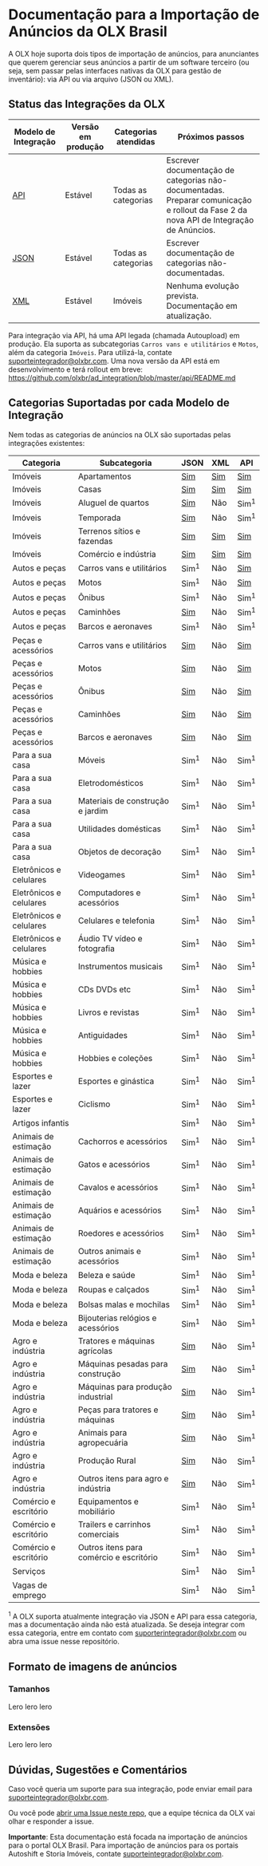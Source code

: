 # Documentação para a Importação de Anúncios da OLX Brasil

A OLX hoje suporta dois tipos de importação de anúncios, para anunciantes que querem gerenciar seus anúncios a partir de um software terceiro (ou seja, sem passar pelas interfaces nativas da OLX para gestão de inventário): via API ou via arquivo (JSON ou XML).


## Status das Integrações da OLX

| Modelo de Integração | Versão em produção | Categorias atendidas | Próximos passos |
|----------------------|----------------------------|----------------------|---------------------------------------------------------------------------------------|
| [API](api/README.md) | Estável | Todas as categorias | Escrever documentação de categorias não-documentadas. Preparar comunicação e rollout da Fase 2 da nova API de Integração de Anúncios. |
| [JSON](json/README.md) | Estável | Todas as categorias | Escrever documentação de categorias não-documentadas. |
| [XML](xml/real_estate/README.md) | Estável | Imóveis | Nenhuma evolução prevista. Documentação em atualização. |

Para integração via API, há uma API legada (chamada Autoupload) em produção. Ela suporta as subcategorias `Carros vans e utilitários` e `Motos`, além da categoria `Imóveis`. Para utilizá-la, contate suporteintegrador@olxbr.com. Uma nova versão da API está em desenvolvimento e terá rollout em breve: https://github.com/olxbr/ad_integration/blob/master/api/README.md


## Categorias Suportadas por cada Modelo de Integração

Nem todas as categorias de anúncios na OLX são suportadas pelas integrações existentes:

| Categoria | Subcategoria | JSON | XML | API |
|-------------------------|-----------------------------------------|------|-----|-----|
| Imóveis | Apartamentos | [Sim](json/real_estate/README.md) | [Sim](xml/real_estate/README.md) | [Sim](api/real_estate/README.md) |
| Imóveis | Casas | [Sim](json/real_estate/README.md) | [Sim](xml/real_estate/README.md) | [Sim](api/real_estate/README.md) |
| Imóveis | Aluguel de quartos | [Sim](json/real_estate/README.md) | Não | Sim<sup>1</sup>  |
| Imóveis | Temporada | [Sim](json/real_estate/README.md) | Não | Sim<sup>1</sup>  |
| Imóveis | Terrenos sítios e fazendas | [Sim](json/real_estate/README.md) | [Sim](xml/real_estate/README.md) | [Sim](api/real_estate/README.md) |
| Imóveis | Comércio e indústria | [Sim](json/real_estate/README.md) | [Sim](xml/real_estate/README.md) | [Sim](api/real_estate/README.md) |
| Autos e peças | Carros vans e utilitários | Sim<sup>1</sup> | Não | [Sim](api/autos/README.md) |
| Autos e peças | Motos | Sim<sup>1</sup> | Não | [Sim](api/autos/README.md) |
| Autos e peças | Ônibus | Sim<sup>1</sup> | Não | Sim<sup>1</sup> |
| Autos e peças | Caminhões | [Sim](json/auto/README.md) | Não | Sim<sup>1</sup> |
| Autos e peças | Barcos e aeronaves | Sim<sup>1</sup> | Não | Sim<sup>1</sup> |
| Peças e acessórios | Carros vans e utilitários | [Sim](json/autoparts/README.md) | Não | [Sim](api/autoparts/README.md) |
| Peças e acessórios | Motos | [Sim](json/autoparts/README.md) | Não | [Sim](api/autoparts/README.md) |
| Peças e acessórios | Ônibus | [Sim](json/autoparts/README.md) | Não | [Sim](api/autoparts/README.md) |
| Peças e acessórios | Caminhões | [Sim](json/autoparts/README.md) | Não | [Sim](api/autoparts/README.md) |
| Peças e acessórios | Barcos e aeronaves | [Sim](json/autoparts/README.md) | Não | [Sim](api/autoparts/README.md) |
| Para a sua casa | Móveis | Sim<sup>1</sup> | Não | Sim<sup>1</sup> |
| Para a sua casa | Eletrodomésticos | Sim<sup>1</sup> | Não | Sim<sup>1</sup> |
| Para a sua casa | Materiais de construção e jardim | Sim<sup>1</sup> | Não | Sim<sup>1</sup> |
| Para a sua casa | Utilidades domésticas | Sim<sup>1</sup> | Não | Sim<sup>1</sup> |
| Para a sua casa | Objetos de decoração | Sim<sup>1</sup> | Não | Sim<sup>1</sup> |
| Eletrônicos e celulares | Videogames | Sim<sup>1</sup> | Não | Sim<sup>1</sup> |
| Eletrônicos e celulares | Computadores e acessórios | Sim<sup>1</sup> | Não | Sim<sup>1</sup> |
| Eletrônicos e celulares | Celulares e telefonia | Sim<sup>1</sup> | Não | Sim<sup>1</sup> |
| Eletrônicos e celulares | Áudio TV vídeo e fotografia | Sim<sup>1</sup> | Não | Sim<sup>1</sup> |
| Música e hobbies | Instrumentos musicais | Sim<sup>1</sup> | Não | Sim<sup>1</sup> |
| Música e hobbies | CDs DVDs etc | Sim<sup>1</sup> | Não | Sim<sup>1</sup> |
| Música e hobbies | Livros e revistas | Sim<sup>1</sup> | Não | Sim<sup>1</sup> |
| Música e hobbies | Antiguidades | Sim<sup>1</sup> | Não | Sim<sup>1</sup> |
| Música e hobbies | Hobbies e coleções | Sim<sup>1</sup> | Não | Sim<sup>1</sup> |
| Esportes e lazer | Esportes e ginástica | Sim<sup>1</sup> | Não | Sim<sup>1</sup> |
| Esportes e lazer | Ciclismo | Sim<sup>1</sup> | Não | Sim<sup>1</sup> |
| Artigos infantis |  | Sim<sup>1</sup> | Não | Sim<sup>1</sup> |
| Animais de estimação | Cachorros e acessórios | Sim<sup>1</sup> | Não | Sim<sup>1</sup> |
| Animais de estimação | Gatos e acessórios | Sim<sup>1</sup> | Não | Sim<sup>1</sup> |
| Animais de estimação | Cavalos e acessórios | Sim<sup>1</sup> | Não | Sim<sup>1</sup> |
| Animais de estimação | Aquários e acessórios | Sim<sup>1</sup> | Não | Sim<sup>1</sup> |
| Animais de estimação | Roedores e acessórios | Sim<sup>1</sup> | Não | Sim<sup>1</sup> |
| Animais de estimação | Outros animais e acessórios | Sim<sup>1</sup> | Não | Sim<sup>1</sup> |
| Moda e beleza | Beleza e saúde | Sim<sup>1</sup> | Não | Sim<sup>1</sup> |
| Moda e beleza | Roupas e calçados | Sim<sup>1</sup> | Não | Sim<sup>1</sup> |
| Moda e beleza | Bolsas malas e mochilas | Sim<sup>1</sup> | Não | Sim<sup>1</sup> |
| Moda e beleza | Bijouterias relógios e acessórios | Sim<sup>1</sup> | Não | Sim<sup>1</sup> |
| Agro e indústria | Tratores e máquinas agrícolas | [Sim](json/agro/README.md) | Não | Sim<sup>1</sup> |
| Agro e indústria | Máquinas pesadas para construção | [Sim](json/agro/README.md) | Não | Sim<sup>1</sup> |
| Agro e indústria | Máquinas para produção industrial | [Sim](json/agro/README.md) | Não | Sim<sup>1</sup> |
| Agro e indústria | Peças para tratores e máquinas | [Sim](json/agro/README.md) | Não | Sim<sup>1</sup> |
| Agro e indústria | Animais para agropecuária | [Sim](json/agro/README.md) | Não | Sim<sup>1</sup> |
| Agro e indústria | Produção Rural | [Sim](json/agro/README.md) | Não | Sim<sup>1</sup> |
| Agro e indústria | Outros itens para agro e indústria | [Sim](json/agro/README.md) | Não | Sim<sup>1</sup> |
| Comércio e escritório | Equipamentos e mobiliário | Sim<sup>1</sup> | Não | Sim<sup>1</sup> |
| Comércio e escritório | Trailers e carrinhos comerciais | Sim<sup>1</sup> | Não | Sim<sup>1</sup> |
| Comércio e escritório | Outros itens para comércio e escritório | Sim<sup>1</sup> | Não | Sim<sup>1</sup> |
| Serviços |  | Sim<sup>1</sup> | Não | Sim<sup>1</sup> |
| Vagas de emprego |  | Sim<sup>1</sup> | Não | Sim<sup>1</sup> |

<sup>1</sup> A OLX suporta atualmente integração via JSON e API para essa categoria, mas a documentação ainda não está atualizada. Se deseja integrar com essa categoria, entre em contato com suporterintegrador@olxbr.com ou abra uma issue nesse repositório.

## Formato de imagens de anúncios

### Tamanhos

Lero lero lero

### Extensões

Lero lero lero

## Dúvidas, Sugestões e Comentários

Caso você queria um suporte para sua integração, pode enviar email para suporteintegrador@olxbr.com.

Ou você pode [abrir uma Issue neste repo](https://github.com/olxbr/ad_integration/issues), que a equipe técnica da OLX vai olhar e responder a issue.

**Importante**: Esta documentação está focada na importação de anúncios para o portal OLX Brasil. Para importação de anúncios para os portais Autoshift e Storia Imóveis, contate suporteintegrador@olxbr.com.

